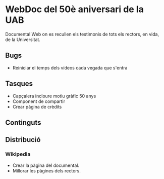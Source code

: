 # WebDoc del 50è aniversari de la UAB

Documental Web on es recullen els testimonis de tots els rectors, en vida, de la Universitat.

## Bugs
- Reiniciar el temps dels vídeos cada vegada que s'entra

## Tasques

- Capçalera incloure motiu gràfic 50 anys
- Component de compartir
- Crear pàgina de crèdits

## Continguts

## Distribució

### Wikipedia
- Crear la pàgina del documental.
- Millorar les pàgines dels rectors.